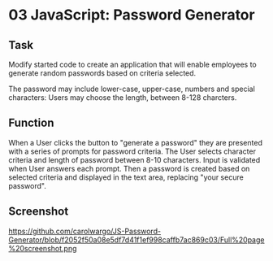 # 03 JavaScript: Password Generator

## Task

 Modify started code to create an application that will enable employees to generate random passwords based on criteria selected.
   
The password may include lower-case, upper-case, numbers and special characters: Users may choose the length, between 8-128 charcters.

## Function
When a User clicks the button to "generate a password" they are presented with a series of prompts for password criteria. The User selects character criteria and length of password between 8-10 characters. Input is validated when User answers each prompt. Then a password is created based on selected criteria and displayed in the text area, replacing "your secure password". 
## Screenshot
https://github.com/carolwargo/JS-Password-Generator/blob/f2052f50a08e5df7d41f1ef998caffb7ac869c03/Full%20page%20screenshot.png